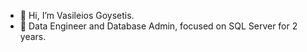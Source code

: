 - 👋 Hi, I’m Vasileios Goysetis.
- 👀 Data Engineer and Database Admin, focused on SQL Server for 2 years.
